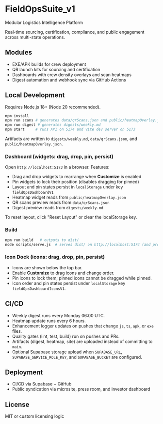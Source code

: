 # FieldOpsSuite_v1

Modular Logistics Intelligence Platform

Real-time sourcing, certification, compliance, and public engagement across multi-state operations.

## Modules
- EXE/APK builds for crew deployment
- QR launch kits for sourcing and certification
- Dashboards with crew density overlays and scan heatmaps
- Digest automation and webhook sync via GitHub Actions

## Local Development
Requires Node.js 18+ (Node 20 recommended).

```bash
npm install
npm run scans # generates data/qrScans.json and public/heatmapOverlay.json
npm run digest # generates digests/weekly.md
npm start     # runs API on 5174 and Vite dev server on 5173
```

Artifacts are written to `digests/weekly.md`, `data/qrScans.json`, and `public/heatmapOverlay.json`.

### Dashboard (widgets: drag, drop, pin, persist)

Open `http://localhost:5173` in a browser. Features:

- Drag and drop widgets to rearrange when **Customize** is enabled
- Pin widgets to lock their position (disables dragging for pinned)
- Layout and pin states persist in `localStorage` under key `fieldOpsDashboardV1`
- Heatmap widget reads from `public/heatmapOverlay.json`
- QR scans preview reads from `data/qrScans.json`
- Digest preview reads from `digests/weekly.md`

To reset layout, click "Reset Layout" or clear the localStorage key.

### Build

```bash
npm run build   # outputs to dist/
node scripts/serve.js  # serves dist/ on http://localhost:5174 (and proxies /api when using Vite dev)
```

### Icon Dock (icons: drag, drop, pin, persist)

- Icons are shown below the top bar.
- Enable **Customize** to drag icons and change order.
- Pin icons to lock them; pinned icons cannot be dragged while pinned.
- Icon order and pin states persist under `localStorage` key `fieldOpsDashboardIconsV1`.

## CI/CD
- Weekly digest runs every Monday 06:00 UTC.
- Heatmap update runs every 6 hours.
- Enhancement logger updates on pushes that change `js`, `ts`, `apk`, or `exe` files.
- Quality gates (lint, test, build) run on pushes and PRs.
- Artifacts (digest, heatmap, site) are uploaded instead of committing to `main`.
- Optional Supabase storage upload when `SUPABASE_URL`, `SUPABASE_SERVICE_ROLE_KEY`, and `SUPABASE_BUCKET` are configured.

## Deployment
- CI/CD via Supabase + GitHub
- Public syndication via microsite, press room, and investor dashboard

## License
MIT or custom licensing logic

